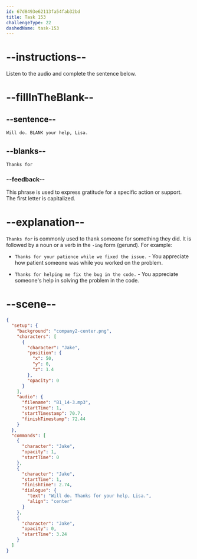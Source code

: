 ```yaml
---
id: 67d8493e62113fa54fab32bd
title: Task 153
challengeType: 22
dashedName: task-153
---
```


<!-- (audio) Jake: Will do. Thanks for your help, Lisa. -->

# --instructions--

Listen to the audio and complete the sentence below.

# --fillInTheBlank--

## --sentence--

`Will do. BLANK your help, Lisa.`

## --blanks--

`Thanks for`

### --feedback--

This phrase is used to express gratitude for a specific action or support. The first letter is capitalized.

# --explanation--

`Thanks for` is commonly used to thank someone for something they did. It is followed by a noun or a verb in the `-ing` form (gerund). For example:

- `Thanks for your patience while we fixed the issue.` - You appreciate how patient someone was while you worked on the problem.

- `Thanks for helping me fix the bug in the code.` - You appreciate someone's help in solving the problem in the code.

# --scene--

```json
{
  "setup": {
    "background": "company2-center.png",
    "characters": [
      {
        "character": "Jake",
        "position": {
          "x": 50,
          "y": 0,
          "z": 1.4
        },
        "opacity": 0
      }
    ],
    "audio": {
      "filename": "B1_14-3.mp3",
      "startTime": 1,
      "startTimestamp": 70.7,
      "finishTimestamp": 72.44
    }
  },
  "commands": [
    {
      "character": "Jake",
      "opacity": 1,
      "startTime": 0
    },
    {
      "character": "Jake",
      "startTime": 1,
      "finishTime": 2.74,
      "dialogue": {
        "text": "Will do. Thanks for your help, Lisa.",
        "align": "center"
      }
    },
    {
      "character": "Jake",
      "opacity": 0,
      "startTime": 3.24
    }
  ]
}
```
